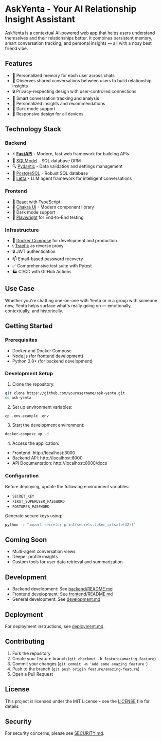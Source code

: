 # AskYenta - Your AI Relationship Insight Assistant

AskYenta is a contextual AI-powered web app that helps users understand themselves and their relationships better. It combines persistent memory, smart conversation tracking, and personal insights — all with a nosy best friend vibe.

## Features

- 🧠 Personalized memory for each user across chats
- 💬 Observes shared conversations between users to build relationship insights
- 🔒 Privacy-respecting design with user-controlled connections
- 🤖 Smart conversation tracking and analysis
- 🎯 Personalized insights and recommendations
- 🌙 Dark mode support
- 📱 Responsive design for all devices

## Technology Stack

### Backend
- ⚡ [**FastAPI**](https://fastapi.tiangolo.com) - Modern, fast web framework for building APIs
- 🧰 [SQLModel](https://sqlmodel.tiangolo.com) - SQL database ORM
- 🔍 [Pydantic](https://docs.pydantic.dev) - Data validation and settings management
- 💾 [PostgreSQL](https://www.postgresql.org) - Robust SQL database
- 🤖 [Letta](https://github.com/yourusername/letta) - LLM agent framework for intelligent conversations

### Frontend
- 🚀 [React](https://react.dev) with TypeScript
- 🎨 [Chakra UI](https://chakra-ui.com) - Modern component library
- 🦇 Dark mode support
- 🧪 [Playwright](https://playwright.dev) for End-to-End testing

### Infrastructure
- 🐋 [Docker Compose](https://www.docker.com) for development and production
- 📞 [Traefik](https://traefik.io) as reverse proxy
- 🔒 JWT authentication
- 📫 Email-based password recovery
- ✅ Comprehensive test suite with Pytest
- 🏭 CI/CD with GitHub Actions

## Use Case

Whether you're chatting one-on-one with Yenta or in a group with someone new, Yenta helps surface what's really going on — emotionally, contextually, and historically.

## Getting Started

### Prerequisites

- Docker and Docker Compose
- Node.js (for frontend development)
- Python 3.8+ (for backend development)

### Development Setup

1. Clone the repository:
```bash
git clone https://github.com/yourusername/ask-yenta.git
cd ask-yenta
```

2. Set up environment variables:
```bash
cp .env.example .env
```

3. Start the development environment:
```bash
docker-compose up -d
```

4. Access the application:
- Frontend: http://localhost:3000
- Backend API: http://localhost:8000
- API Documentation: http://localhost:8000/docs

### Configuration

Before deploying, update the following environment variables:
- `SECRET_KEY`
- `FIRST_SUPERUSER_PASSWORD`
- `POSTGRES_PASSWORD`

Generate secure keys using:
```bash
python -c "import secrets; print(secrets.token_urlsafe(32))"
```

## Coming Soon

- Multi-agent conversation views
- Deeper profile insights
- Custom tools for user data retrieval and summarization

## Development

- Backend development: See [backend/README.md](./backend/README.md)
- Frontend development: See [frontend/README.md](./frontend/README.md)
- General development: See [development.md](./development.md)

## Deployment

For deployment instructions, see [deployment.md](./deployment.md).

## Contributing

1. Fork the repository
2. Create your feature branch (`git checkout -b feature/amazing-feature`)
3. Commit your changes (`git commit -m 'Add some amazing feature'`)
4. Push to the branch (`git push origin feature/amazing-feature`)
5. Open a Pull Request

## License

This project is licensed under the MIT License - see the [LICENSE](LICENSE) file for details.

## Security

For security concerns, please see [SECURITY.md](SECURITY.md).
